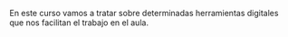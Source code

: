 En este curso vamos a tratar sobre determinadas herramientas digitales que nos facilitan el trabajo en el aula.

